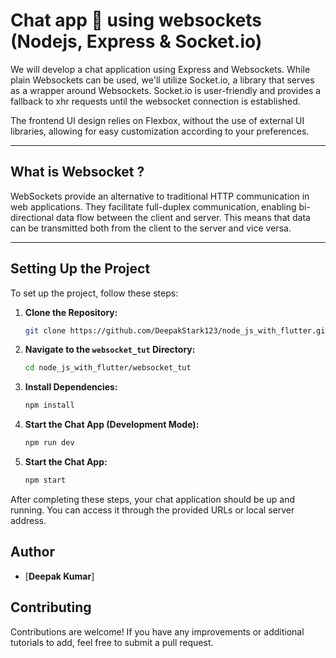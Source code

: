 # Chat app 💬 using websockets (Nodejs, Express & Socket.io)

We will develop a chat application using Express and Websockets. While plain Websockets can be used, we'll utilize Socket.io, a library that serves as a wrapper around Websockets. Socket.io is user-friendly and provides a fallback to xhr requests until the websocket connection is established.

The frontend UI design relies on Flexbox, without the use of external UI libraries, allowing for easy customization according to your preferences.

---

## What is Websocket ?

WebSockets provide an alternative to traditional HTTP communication in web applications. They facilitate full-duplex communication, enabling bi-directional data flow between the client and server. This means that data can be transmitted both from the client to the server and vice versa.

---
## Setting Up the Project

To set up the project, follow these steps:

1. **Clone the Repository:**
    ```bash
    git clone https://github.com/DeepakStark123/node_js_with_flutter.git
    ```

2. **Navigate to the `websocket_tut` Directory:**
    ```bash
    cd node_js_with_flutter/websocket_tut
    ```

3. **Install Dependencies:**
    ```bash
    npm install
    ```

4. **Start the Chat App (Development Mode):**
    ```bash
    npm run dev
    ```

5. **Start the Chat App:**
    ```bash
    npm start
    ```

After completing these steps, your chat application should be up and running. You can access it through the provided URLs or local server address.
## Author

- [**Deepak Kumar**]

## Contributing

Contributions are welcome! If you have any improvements or additional tutorials to add, feel free to submit a pull request.
